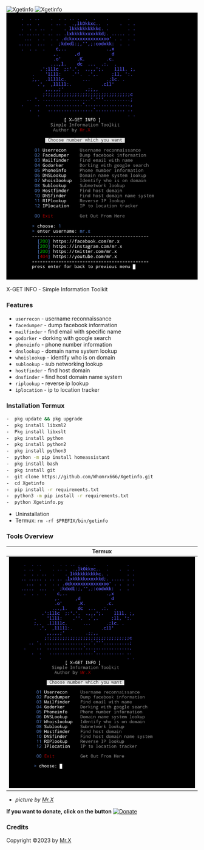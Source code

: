 <img title="Xgetinfo" src="https://img.shields.io/badge/CODENAME%20-Xgetinfo-SCRIPT?colorA=grey&colorB=green&style=for-the-badge"> <img title="Xgetinfo" src="https://img.shields.io/badge/VERSION%20-1.0-SCRIPT?colorA=grey&colorB=green&style=for-the-badge"> 
<img src="https://github.com/Whomrx666/Xgetinfo/blob/main/src/Xgetinfo.png">

X-GET INFO - Simple Information Toolkit

### Features
- ```userrecon```    - username reconnaissance
- ```facedumper```   - dump facebook information
- ```mailfinder``` - find email with specific name
- ```godorker``` - dorking with google search
- ```phoneinfo``` - phone number information
- ```dnslookup``` - domain name system lookup
- ```whoislookup``` - identify who is on domain
- ```sublookup``` - sub networking lookup
- ```hostfinder``` - find host domain
- ```dnsfinder``` - find host domain name system
- ```riplookup``` - reverse ip lookup
- ```iplocation``` - ip to location tracker

### Installation Termux
```bash
-  pkg update && pkg upgrade
-  pkg install libxml2
-  Pkg install libxslt
-  pkg install python
-  pkg install python2
-  pkg install python3
-  python -m pip install homeassistant
-  pkg install bash
-  pkg install git
-  git clone https://github.com/Whomrx666/Xgetinfo.git
-  cd Xgetinfo
-  pip install -r requirements.txt
-  python3 -m pip install -r requirements.txt
-  python Xgetinfo.py
```

- Uninstallation
- Termux: ```rm -rf $PREFIX/bin/getinfo```

### Tools Overview
|Termux|
| ------------ |
|![f](https://github.com/Whomrx666/Xgetinfo/blob/main/src/2.png)|

- <i>picture by [Mr.X](https://www.youtube.com/@whomrx666)</i>

**If you want to donate, click on the button**
<a href="https://saweria.co/whomrx"><img title="Donate" src="https://img.shields.io/badge/Donate-Xgetinfo-yellow?style=for-the-badge&logo=github"></a>

### Credits
Copyright ©2023 by <a href="https://www.youtube.com/@whomrx666">Mr.X</a>

